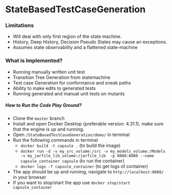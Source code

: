 # StateBasedTestCaseGeneration #


### Limitations ###

* Will deal with only first region of the state machine.
* History, Deep History, Decision Pseudo States may cause an exceptions.
* Assumes state observability and a flattened state-machine

### What is Implemented? ###
* Running manually written unit test
* Transition Tree Generation from statemachine
* Test case Generation for conformance and sneak paths
* Ability to make edits to generated tests
* Running generated and manual unit tests on mutants

##### How to Run the Code Play Ground? #####
* Clone the `master` branch
* Install and open Docker Desktop (preferable version: 4.31.1), make sure that the engine is up and running.
* Open `/StateBasedTestCaseGeneration/demo/` in terminal
* Run the following commands in terminal
  * `docker build -t capsule .` (to build the image)
  * `docker run -d -v my_src_volume:/src -v my_models_volume:/Models -v my_jarfile_lib_volume:/jarfile_lib  -p 8080:8080 --name capsule_container capsule` (to run the container)
  * `docker logs -f capsule_container` (to get logs of container)
* The app should be up and running, navigate to `http://localhost:8080/` in your browser
* If you want to stop/start the app use `docker stop/start capsule_container`








